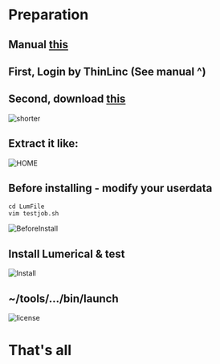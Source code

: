# Preparation
## Manual [this](https://drive.google.com/file/d/1Dfvzk2XCij7xsMjAPPVNzH4izbnAWXy5/view?usp=sharing)
## First, Login by ThinLinc (See manual ^)
## Second, download [this](https://reurl.cc/mq1aQV) 
![shorter](https://imgur.com/sVCf2ur.jpg)
## Extract it like: 
![HOME](https://imgur.com/h6holw2.jpg)
## Before installing - modify your userdata
```
cd LumFile
vim testjob.sh
```
![BeforeInstall](https://imgur.com/n5LaMHe.jpg)
## Install Lumerical & test 
![Install](https://imgur.com/BQCLIBn.jpg)

## ~/tools/.../bin/launch
![license](https://imgur.com/j2JF50S.jpg)

# That's all
